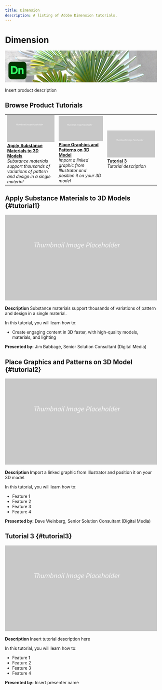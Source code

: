 ```yaml
---
title: Dimension
description: A listing of Adobe Dimension tutorials.
---
```


# Dimension

![Tutorial Hero Image](../assets/Dimenio.jpg)

Insert product description

## Browse Product Tutorials

<table>
<tr>
 <td>
   <a href="dimension.md#tutorial1">
      <img alt="Apply Substance Materials to 3D Models" src="../assets//table_placeholder.png" />
   </a>
    <div>
   <a href="dimension.md#tutorial1"><strong>Apply Substance Materials to 3D Models</strong></a>
    </div>
    <em>Substance materials support thousands of variations of pattern and design in a single material</em>
    <br>
  </td>
  <td>
    <a href="dimension.md#tutorial2">
        <img alt="Place Graphics and Patterns  on 3D Model" src="../assets/table_placeholder.png" />
    </a>
    <div>
    <a href="dimension.md#tutorial2"><strong>Place Graphics and Patterns on 3D Model</strong></a>
    </div>
    <em>Import a linked graphic from Illustrator and position it on your 3D model</em>
    <br>
  </td>
  <td>
    <a href="dimension.md#tutorial3">
        <img alt="Tutorial 3" src="../assets/table_placeholder.png" />
    </a>
    <div>
    <a href="dimension.md#tutorial3"><strong>Tutorial 3</strong></a>
    </div>
    <em>Tutorial description</em>
  </td>
</tr>
</table>

## Apply Substance Materials to 3D Models {#tutorial1}

![Video Hero Placeholder Image](../assets/table_placeholder.png)

**Description**
Substance materials support thousands of variations of pattern and design in a single material.

In this tutorial, you will learn how to:
* Create engaging content in 3D faster, with high-quality models, materials, and lighting

**Presented by:**
Jim Babbage, Senior Solution Consultant (Digital Media)

## Place Graphics and Patterns on 3D Model {#tutorial2}

![Video Hero Placeholder Image](../assets/table_placeholder.png)

**Description**
Import a linked graphic from Illustrator and position it on your 3D model. 

In this tutorial, you will learn how to:
* Feature 1
* Feature 2
* Feature 3
* Feature 4

**Presented by:**
Dave Weinberg, Senior Solution Consultant (Digital Media)

## Tutorial 3 {#tutorial3}

![Video Hero Placeholder Image](../assets/table_placeholder.png)

**Description**
Insert tutorial description here

In this tutorial, you will learn how to:
* Feature 1
* Feature 2
* Feature 3
* Feature 4

**Presented by:**
Insert presenter name